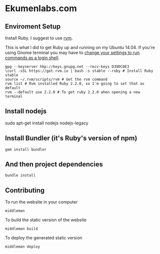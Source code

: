# Ekumenlabs.com


## Enviroment Setup

Install Ruby. I suggest to use [rvm](https://rvm.io/).

This is what I did to get Ruby up and running on my Ubuntu 14.04.
If you're using Gnome terminal you may have to [change your settings to
run commands as a login shell](https://rvm.io/integration/gnome-terminal).

```
gpg --keyserver hkp://keys.gnupg.net --recv-keys D39DC0E3
\curl -sSL https://get.rvm.io | bash -s stable --ruby # Install Ruby stable
source ~/.rvm/scripts/rvm # Get the rvm command
rvm list # Rvm installed Ruby 2.2.0, so I'm going to set that as default
rvm --default use 2.2.0 # To get ruby 2.2.0 when opening a new terminal
```

## Install nodejs

sudo apt-get install nodejs nodejs-legacy

## Install Bundler (it's Ruby's version of npm)

`gem install bundler`

## And then project dependencies

`bundle install`

## Contributing

To run the website in your computer

`middleman`

To build the static version of the website

`middleman build`

To deploy the generated static version

`middleman deploy`

